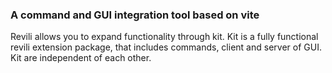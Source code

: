 ### A command and GUI integration tool based on vite

Revili allows you to expand functionality through kit. Kit is a fully functional revili extension package, that includes commands, client and server of GUI. Kit are independent of each other.

